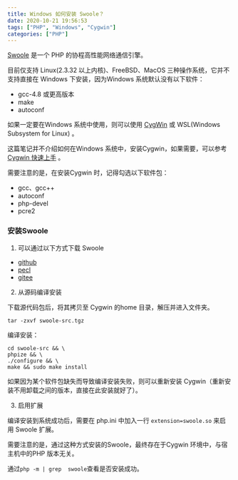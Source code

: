 ```yaml
---
title: Windows 如何安装 Swoole？
date: 2020-10-21 19:56:53
tags: ["PHP", "Windows", "Cygwin"]
categories: ["PHP"]
---
```


[Swoole](https://www.swoole.com/) 是一个 PHP 的协程高性能网络通信引擎。

目前仅支持 Linux(2.3.32 以上内核)、FreeBSD、MacOS 三种操作系统，它并不支持直接在 Windows 下安装，因为Windows 系统默认没有以下软件：
* gcc-4.8 或更高版本
* make
* autoconf

如果一定要在Windows 系统中使用，则可以使用 [CygWin](http://cygwin.com/) 或 WSL(Windows Subsystem for Linux) 。

这篇笔记并不介绍如何在Windows 系统中，安装Cygwin，如果需要，可以参考[Cygwin 快速上手](https://www.0x2beace.com/cygwin-quick-start/) 。

需要注意的是，在安装Cygwin 时，记得勾选以下软件包：
* gcc、gcc++
* autoconf
* php-devel
* pcre2 

### 安装Swoole
1. 可以通过以下方式下载 Swoole
* [github](https://github.com/swoole/swoole-src/releases)
* [pecl](https://pecl.php.net/package/swoole)
* [gitee](https://gitee.com/swoole/swoole/tags)

2. 从源码编译安装

下载源代码包后，将其拷贝至 Cygwin 的home 目录，解压并进入文件夹。
```
tar -zxvf swoole-src.tgz
```

编译安装：
```
cd swoole-src && \
phpize && \
./configure && \
make && sudo make install
```

如果因为某个软件包缺失而导致编译安装失败，则可以重新安装 Cygwin（重新安装不用卸载之间的版本，直接在此安装就好了）。

3. 启用扩展

编译安装到系统成功后，需要在 php.ini 中加入一行 `extension=swoole.so` 来启用 Swoole 扩展。

需要注意的是，通过这种方式安装的Swoole，最终存在于Cygwin 环境中，与宿主机中的PHP 版本无关。

通过`php -m | grep  swoole`查看是否安装成功。
